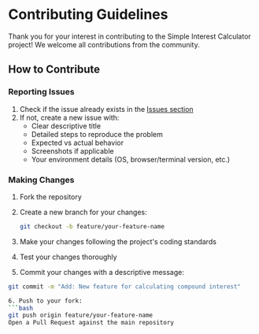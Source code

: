 # Contributing Guidelines

Thank you for your interest in contributing to the Simple Interest Calculator project! We welcome all contributions from the community.

## How to Contribute

### Reporting Issues
1. Check if the issue already exists in the [Issues section](https://github.com/SummerNgcobo/github-final-project/issues)
2. If not, create a new issue with:
   - Clear descriptive title
   - Detailed steps to reproduce the problem
   - Expected vs actual behavior
   - Screenshots if applicable
   - Your environment details (OS, browser/terminal version, etc.)

### Making Changes
1. Fork the repository
2. Create a new branch for your changes:
   ```bash
   git checkout -b feature/your-feature-name
3. Make your changes following the project's coding standards

4. Test your changes thoroughly

5. Commit your changes with a descriptive message:
```bash
git commit -m "Add: New feature for calculating compound interest"

6. Push to your fork:
```bash
git push origin feature/your-feature-name
Open a Pull Request against the main repository   
